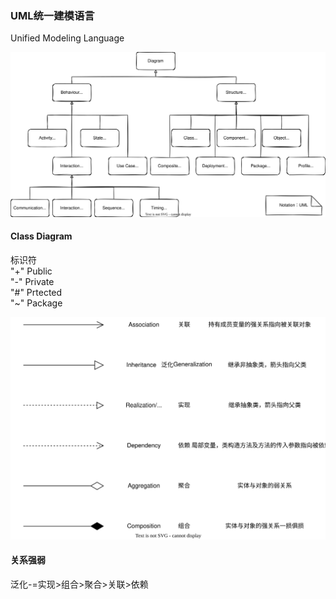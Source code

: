 ### UML统一建模语言

Unified Modeling Language

![](/img/UML_overview.svg)



####  Class Diagram  

标识符  
"+"    Public  
"-"    Private  
"#"    Prtected  
"~"    Package  



![](/img/UML_classDiagram.svg)



#### 关系强弱
泛化-=实现>组合>聚合>关联>依赖

